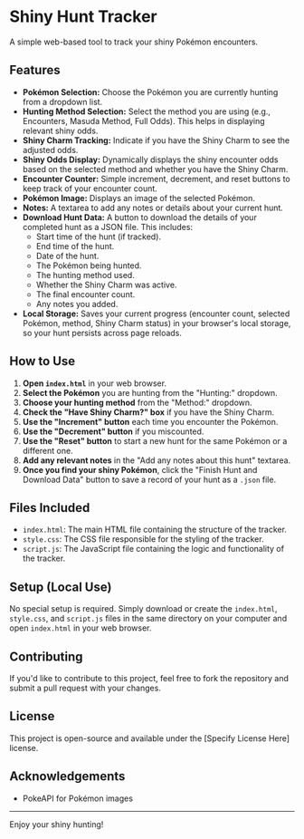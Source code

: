 # Shiny Hunt Tracker

A simple web-based tool to track your shiny Pokémon encounters.

## Features

* **Pokémon Selection:** Choose the Pokémon you are currently hunting from a dropdown list.
* **Hunting Method Selection:** Select the method you are using (e.g., Encounters, Masuda Method, Full Odds). This helps in displaying relevant shiny odds.
* **Shiny Charm Tracking:** Indicate if you have the Shiny Charm to see the adjusted odds.
* **Shiny Odds Display:** Dynamically displays the shiny encounter odds based on the selected method and whether you have the Shiny Charm.
* **Encounter Counter:** Simple increment, decrement, and reset buttons to keep track of your encounter count.
* **Pokémon Image:** Displays an image of the selected Pokémon.
* **Notes:** A textarea to add any notes or details about your current hunt.
* **Download Hunt Data:** A button to download the details of your completed hunt as a JSON file. This includes:
    * Start time of the hunt (if tracked).
    * End time of the hunt.
    * Date of the hunt.
    * The Pokémon being hunted.
    * The hunting method used.
    * Whether the Shiny Charm was active.
    * The final encounter count.
    * Any notes you added.
* **Local Storage:** Saves your current progress (encounter count, selected Pokémon, method, Shiny Charm status) in your browser's local storage, so your hunt persists across page reloads.

## How to Use

1.  **Open `index.html`** in your web browser.
2.  **Select the Pokémon** you are hunting from the "Hunting:" dropdown.
3.  **Choose your hunting method** from the "Method:" dropdown.
4.  **Check the "Have Shiny Charm?" box** if you have the Shiny Charm.
5.  **Use the "Increment" button** each time you encounter the Pokémon.
6.  **Use the "Decrement" button** if you miscounted.
7.  **Use the "Reset" button** to start a new hunt for the same Pokémon or a different one.
8.  **Add any relevant notes** in the "Add any notes about this hunt" textarea.
9.  **Once you find your shiny Pokémon**, click the "Finish Hunt and Download Data" button to save a record of your hunt as a `.json` file.

## Files Included

* `index.html`: The main HTML file containing the structure of the tracker.
* `style.css`: The CSS file responsible for the styling of the tracker.
* `script.js`: The JavaScript file containing the logic and functionality of the tracker.

## Setup (Local Use)

No special setup is required. Simply download or create the `index.html`, `style.css`, and `script.js` files in the same directory on your computer and open `index.html` in your web browser.

## Contributing

If you'd like to contribute to this project, feel free to fork the repository and submit a pull request with your changes.

## License

This project is open-source and available under the [Specify License Here] license.

## Acknowledgements

* PokeAPI for Pokémon images

---

Enjoy your shiny hunting!
